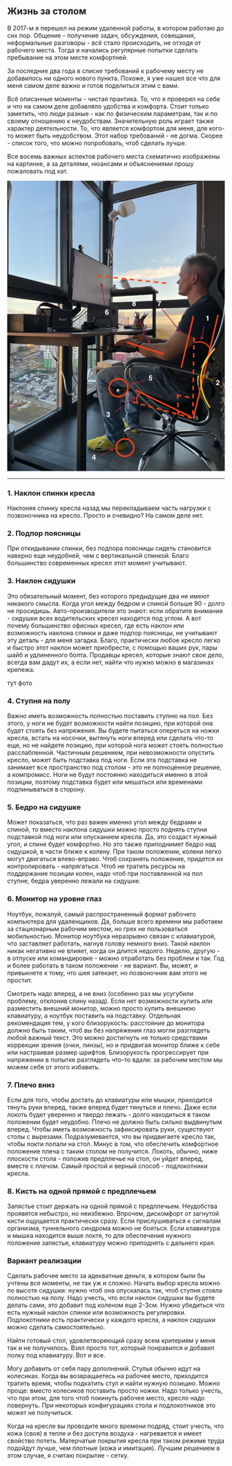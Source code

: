 ## Жизнь за столом

В 2017-м я перешел на режим удаленной работы, в котором работаю до сих пор. 
Общение - получение задач, обсуждения, совещания, неформальные разговоры - всё стало происходить, 
не отходя от рабочего места. Тогда и начались регулярные попытки сделать пребывание на этом месте комфортней.

За последние два года в списке требований к рабочему месту не добавилось ни одного нового пункта. 
Похоже, я уже нашел все что для меня самом деле важно и готов поделиться этим с вами.

Всё описанные моменты - чистая практика. 
То, что я проверял на себе и что на самом деле добавляло удобства и комфорта. 
Стоит только заметить, что люди разные - как по физическим параметрам, так и по своему отношению к неудобствам. 
Значительную роль играет также характер деятельности. 
То, что является комфортом для меня, для кого-то может быть неудобством. 
Этот набор требований - не догма. Скорее - список того, что можно попробовать, чтоб сделать лучше.

Все восемь важных аспектов рабочего места схематично изображены на картинке, а за деталями, нюансами и
объяснениями прошу пожаловать под кат.

![Все моменты в одной картинке](workplace/workplace0.jpg)


---

### 1. Наклон спинки кресла

Наклоняя спинку кресла назад мы перекладываем часть нагрузки с позвоночника на кресло. 
Просто и очевидно? На самом деле нет. 

### 2. Подпор поясницы

При откидывании спинки, без подпора поясницы сидеть становится наверно еще неудобней,
чем с вертикальной спинкой. Благо большинство современных кресел этот момент учитывают.

### 3. Наклон сидушки

Это обязательный момент, без которого предыдущие два не имеют никакого смысла. 
Когда угол между бедром и спиной больше 90 - долго не просидишь.
Авто-производители это знают: если обратите внимания - сидушки всех водительских 
кресел находятся под углом. А вот почему большинство офисных кресел, 
где есть наклон или возможность наклона спинки и даже подпор поясницы, 
не учитывают эту деталь - для меня загадка.
Благо, практически любое кресло легко и быстро этот наклон может приобрести, 
с помощью ваших рук, пары шайб и удлиненного болта. 
Продавцы кресел, которые знают свое дело, всегда вам дадут их, 
а если нет, найти что нужно можно в магазинах крепежа.

тут фото

### 4. Ступня на полу

Важно иметь возможность полностью поставить ступню на пол. 
Без этого, у ноги не будет возможности найти позицию, 
при которой она будет стоять без напряжения. 
Вы будете пытаться опереться на ножки кресла, встать на носочки, 
вытянуть ноги вперед или сделать что-то еще, но не найдете позицию, 
при которой нога может стоять полностью расслабленной.
Частичным решением, при невозможности опустить кресло, может быть подставка под ноги. 
Если эта подставка не занимает все пространство под столом - это не полноценное решение,
а компромисс. Ноги не будут постоянно находиться именно в этой позиции, 
поэтому подставка будет или мешаться или временами подпинываться в сторону.

### 5. Бедро на сидушке

Может показаться, что раз важен именно угол между бедрами и спиной, 
то вместо наклона сидушки можно просто поднять ступни подставкой под ноги 
или опусканием кресла. Да, это создаст нужный угол, и спине будет комфортно. 
Но это также приподнимет бедро над сидушкой, в части ближе к колену. 
При таком положении, колени легко могут двигаться влево-вправо. 
Чтоб сохранять положение, придется их контролировать - напрягаться.
Чтоб не тратить ресурсы на поддержание позиции колен, 
надо чтоб при поставленной на пол ступне, бедра уверенно лежали на сидушке. 

### 6. Монитор на уровне глаз

Ноутбук, пожалуй, самый распространенный формат рабочего компьютера для удаленщиков. 
Да, больше всего времени мы работаем за стационарным рабочим местом, 
но грех не пользоваться мобильностью. Монитор ноутбука неразрывно связан с клавиатурой, 
что заставляет работать, нагнув голову немного вниз. 
Такой наклон никак негативно не влияет, когда он длится недолго. 
Неделю, другую - в отпуске или командировке - можно отработать без проблем и так. 
Год и более работать в таком положении - не вариант. 
Вы, может, и привыкнете к тому, что шея затекает, но позвоночник вам этого не простит.

Смотреть надо вперед, а не вниз (особенно раз мы усугубили проблему, отклонив спину назад). 
Если нет возможности купить или разместить внешний монитор, можно просто купить 
внешнюю клавиатуру, а ноутбук поставить на подставку.
Отдельная рекомендация тем, у кого близорукость: расстояние до монитора должно быть 
таким, чтоб вы без напряжения глаз могли разглядеть любой важный текст. 
Это можно достигнуть не только средствами коррекции зрения (очки, линзы), 
но и придвигая монитор ближе к себе или настраивая размер шрифтов. 
Близорукость прогрессирует при напряжении в попытке разглядеть что-то вдали: 
за рабочим местом мы можем себя от этого избавить.

### 7. Плечо вниз

Если для того, чтобы достать до клавиатуры или мышки, приходится тянуть руки вперед, 
также вперед будет тянуться и плечо. Даже если локоть будет уверенно и 
твердо лежать - долго находиться в таком положении будет неудобно. 
Плечо не должно быть сильно выдвинутым вперед.
Чтобы иметь возможность зафиксировать руки, существуют столы с вырезами. 
Подразумевается, что вы придвигаете кресло так, чтобы локти попали на стол. 
Минус в том, что обеспечить комфортное положение плеча с таким столом не получится. 
Локоть, обычно, ниже плоскости стола - положив предплечье на стол, он уйдет вперед, 
вместе с плечом.
Самый простой и верный способ - подлокотники кресла.

### 8. Кисть на одной прямой с предплечьем

Запястье стоит держать на одной прямой с предплечьем. 
Неудобства проявятся небыстро, но неизбежно. 
Впрочем, дискомфорт от загнутой кисти ощущается практически сразу. 
Если прислушиваться к сигналам организма, туннельного синдрома можно не бояться.
Если клавиатура и мышка находится выше локтя, 
то для обеспечения нужного положение запястья, 
клавиатуру можно приподнять с дальнего края.


### Вариант реализации

Сделать рабочее место за адекватные деньги, в котором были бы учтены все моменты, 
не так уж и сложно. Начать выбор кресла можно по высоте сидушки: 
нужно чтоб она опускалась так, чтоб ступня стояла полностью на полу. 
Надо учесть, что если наклон сидушки вы будете делать сами, 
это добавит под коленом еще 2-3см. Нужно убедиться что есть нужный наклон спинки 
или возможность регулировки. Подлокотники есть практически у каждого кресла, 
а наклон сидушки можно сделать самостоятельно.

Найти готовый стол, удовлетворяющий сразу всем критериям у меня 
так и не получилось. Взял просто тот, который понравился и добавил 
полку под клавиатуру. Вот и все.


Могу добавить от себя пару дополнений. 
Стулья обычно идут на колесиках. Когда вы возвращаетесь на рабочее место, 
приходится тратить время, чтобы подкатить стул и найти нужную позицию. 
Можно проще: вместо колесиков поставить просто ножки. Надо только учесть, что при этом, 
для того чтоб покинуть рабочее место, кресло надо повернуть. 
При некоторых конфигурациях стола и подлокотников это может не получиться.

Когда на кресле вы проводите много времени подряд, стоит учесть, что кожа (своя)
в тепле и без доступа воздуха - нагревается и имеет свойство потеть. Матерчатые
покрытия кресла при таком режиме труда подойдут лучше, чем плотные (кожа и имитация).
Лучшим решением в этом случае, я считаю покрытие - сетку.
